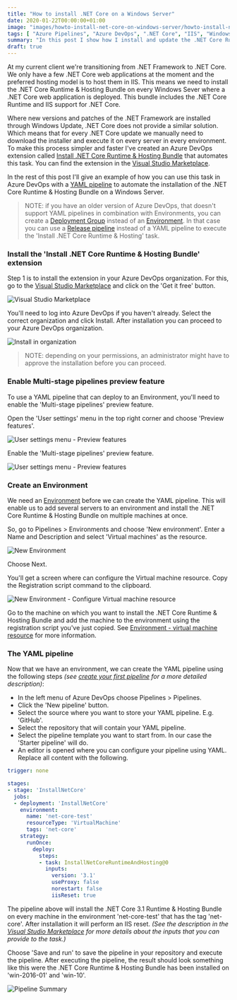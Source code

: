 ```yaml
---
title: "How to install .NET Core on a Windows Server"
date: 2020-01-22T00:00:00+01:00
image: "images/howto-install-net-core-on-windows-server/howto-install-net-core-on-windows-server.jpg"
tags: [ "Azure Pipelines", "Azure DevOps", ".NET Core", "IIS", "Windows Server" ]
summary: "In this post I show how I install and update the .NET Core Runtime & Hosting Bundle on Windows Servers using Azure Pipelines. Making patching .NET Core a trivial matter."
draft: true
---
```


At my current client we're transitioning from .NET Framework to .NET Core. We only have a few .NET Core web applications at the moment and the preferred hosting model is to host them in IIS. This means we need to install the .NET Core Runtime & Hosting Bundle on every Windows Sever where a .NET Core web application is deployed. This bundle includes the .NET Core Runtime and IIS support for .NET Core.

Where new versions and patches of the .NET Framework are installed through Windows Update, .NET Core does not provide a similar solution. Which means that for every .NET Core update we manually need to download the installer and execute it on every server in every environment. To make this process simpler and faster I've created an Azure DevOps extension called [Install .NET Core Runtime & Hosting Bundle](https://marketplace.visualstudio.com/items?itemName=rbosma.InstallNetCoreRuntimeAndHosting) that automates this task. You can find the extension in the [Visual Studio Marketplace](https://marketplace.visualstudio.com/items?itemName=rbosma.InstallNetCoreRuntimeAndHosting).

In the rest of this post I'll give an example of how you can use this task in Azure DevOps with a [YAML pipeline](https://docs.microsoft.com/en-us/azure/devops/pipelines/yaml-schema?view=azure-devops&tabs=schema%2Cparameter-schema) to automate the installation of the .NET Core Runtime & Hosting Bundle on a Windows Server.

> NOTE: if you have an older version of Azure DevOps, that doesn't support YAML pipelines in combination with Environments, you can create a [Deployment Group](https://docs.microsoft.com/en-us/azure/devops/pipelines/release/deployment-groups/?view=azure-devops) instead of an [Environment](https://docs.microsoft.com/en-us/azure/devops/pipelines/process/environments?view=azure-devops). In that case you can use a [Release pipeline](https://docs.microsoft.com/en-us/azure/devops/pipelines/release/?view=azure-devops) instead of a YAML pipeline to execute the 'Install .NET Core Runtime & Hosting' task.

### Install the 'Install .NET Core Runtime & Hosting Bundle' extension

Step 1 is to install the extension in your Azure DevOps organization. For this, go to the [Visual Studio Marketplace](https://marketplace.visualstudio.com/items?itemName=rbosma.InstallNetCoreRuntimeAndHosting) and click on the 'Get it free' button. 

![Visual Studio Marketplace](../../../../../images/howto-install-net-core-on-windows-server/visual-studio-marketplace.png)

You'll need to log into Azure DevOps if you haven't already. Select the correct organization and click Install. After installation you can proceed to your Azure DevOps organization.

![Install in organization](../../../../../images/howto-install-net-core-on-windows-server/install-in-azure-devops-organization.png)

> NOTE: depending on your permissions, an administrator might have to approve the installation before you can proceed.

### Enable Multi-stage pipelines preview feature

To use a YAML pipeline that can deploy to an Environment, you'll need to enable the 'Multi-stage pipelines' preview feature.

Open the 'User settings' menu in the top right corner and choose 'Preview features'.

![User settings menu - Preview features](../../../../../images/howto-install-net-core-on-windows-server/user-settings-menu-preview-features.png)

Enable the 'Multi-stage pipelines' preview feature.

![User settings menu - Preview features](../../../../../images/howto-install-net-core-on-windows-server/multi-stage-pipelines-preview-feature.png)

### Create an Environment

We need an [Environment](https://docs.microsoft.com/en-us/azure/devops/pipelines/process/environments?view=azure-devops) before we can create the YAML pipeline. This will enable us to add several servers to an environment and install the .NET Core Runtime & Hosting Bundle on multiple machines at once.

So, go to Pipelines > Environments and choose 'New environment'. Enter a Name and Description and select 'Virtual machines' as the resource.

![New Environment](../../../../../images/howto-install-net-core-on-windows-server/new-environment.png)

Choose Next.

You'll get a screen where can configure the Virtual machine resource. Copy the Registration script command to the clipboard.

![New Environment - Configure Virtual machine resource](../../../../../images/howto-install-net-core-on-windows-server/new-environment-virtual-machine-rescource.png)

Go to the machine on which you want to install the .NET Core Runtime & Hosting Bundle and add the machine to the environment using the registration script you've just copied. See [Environment - virtual machine resource](https://docs.microsoft.com/en-us/azure/devops/pipelines/process/environments-virtual-machines?view=azure-devops) for more information.

### The YAML pipeline

Now that we have an environment, we can create the YAML pipeline using the following steps _(see [create your first pipeline](https://docs.microsoft.com/en-us/azure/devops/pipelines/get-started-yaml?view=azure-devops) for a more detailed description)_:

- In the left menu of Azure DevOps choose Pipelines > Pipelines.
- Click the 'New pipeline' button.
- Select the source where you want to store your YAML pipeline. E.g. 'GitHub'.
- Select the repository that will contain your YAML pipeline.
- Select the pipeline template you want to start from. In our case the 'Starter pipeline' will do.
- An editor is opened where you can configure your pipeline using YAML. Replace all content with the following.

```yaml
trigger: none

stages:
- stage: 'InstallNetCore'
  jobs:
  - deployment: 'InstallNetCore'
    environment:
      name: 'net-core-test'
      resourceType: 'VirtualMachine'
      tags: 'net-core'
    strategy:
      runOnce:
        deploy:
          steps:
          - task: InstallNetCoreRuntimeAndHosting@0
            inputs:
              version: '3.1'
              useProxy: false
              norestart: false
              iisReset: true
```

The pipeline above will install the .NET Core 3.1 Runtime & Hosting Bundle on every machine in the environment 'net-core-test' that has the tag 'net-core'. After installation it will perform an IIS reset. _(See the description in the [Visual Studio Marketplace](https://marketplace.visualstudio.com/items?itemName=rbosma.InstallNetCoreRuntimeAndHosting) for more details about the inputs that you can provide to the task.)_

Choose 'Save and run' to save the pipeline in your repository and execute the pipeline. After executing the pipeline, the result should look something like this were the .NET Core Runtime & Hosting Bundle has been installed on 'win-2016-01' and 'win-10'.

![Pipeline Summary](../../../../../images/howto-install-net-core-on-windows-server/pipeline-summary.png)
